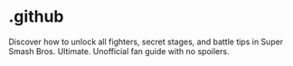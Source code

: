 # .github
Discover how to unlock all fighters, secret stages, and battle tips in Super Smash Bros. Ultimate. Unofficial fan guide with no spoilers.

